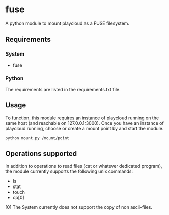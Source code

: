 # fuse
A python module to mount playcloud as a FUSE filesystem.

## Requirements
### System

* fuse

### Python
The requirements are listed in the requirements.txt file.

## Usage
To function, this module requires an instance of playcloud running on the same host (and reachable on 127.0.0.1:3000).
Once you have an instance of playcloud running, choose or create a mount point by and start the module.
```bash
python mount.py /mount/point
```

## Operations supported
In addition to operations to read files (cat or whatever dedicated program), the module currently supports the following unix commands:

* ls
* stat
* touch
* cp[0]




[0] The System currently does not support the copy of non ascii-files.
